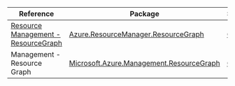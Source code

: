 | Reference | Package | Source |
|---|---|---|
|[Resource Management - ResourceGraph](resourcemanager.resourcegraph-readme.md)|[Azure.ResourceManager.ResourceGraph](https://www.nuget.org/packages/Azure.ResourceManager.ResourceGraph)|[Github](https://github.com/Azure/azure-sdk-for-net/blob/main/sdk/resourcegraph/Azure.ResourceManager.ResourceGraph)|
|Management - Resource Graph|[Microsoft.Azure.Management.ResourceGraph](https://www.nuget.org/packages/Microsoft.Azure.Management.ResourceGraph)|[Github](https://github.com/Azure/azure-sdk-for-net)|
